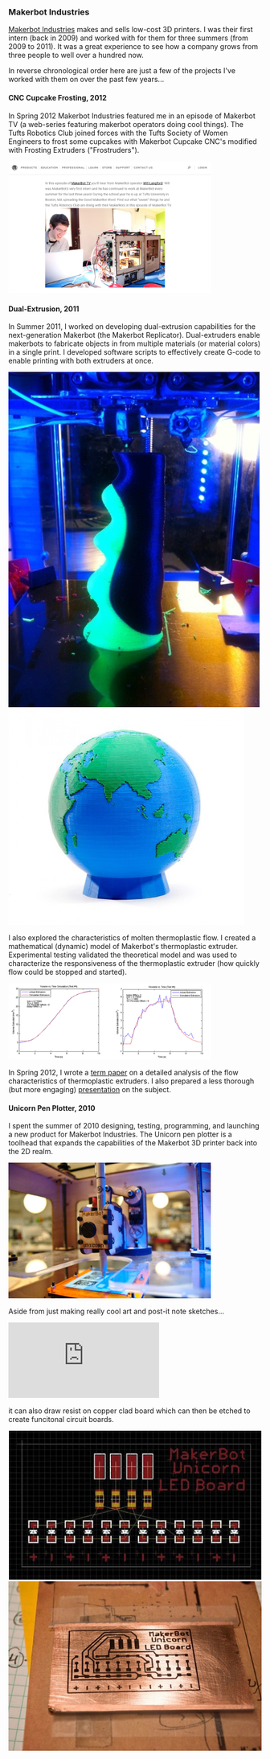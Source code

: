 ### Makerbot Industries

<a href="www.makerbot.com">Makerbot Industries</a> makes and sells low-cost 3D printers. I was their first intern (back in 2009) and worked with for them for three summers (from 2009 to 2011). It was a great experience to see how a company grows from three people to well over a hundred now.

In reverse chronological order here are just a few of the projects I've worked with them on over the past few years...

#### CNC Cupcake Frosting, 2012

In Spring 2012 Makerbot Industries featured me in an episode of Makerbot TV (a web-series featuring makerbot operators doing cool things). The Tufts Robotics Club joined forces with the Tufts Society of Women Engineers to frost some cupcakes with Makerbot Cupcake CNC's modified with Frosting Extruders ("Frostruders").

<div class="image-row">
    <img src="content/makerbot/makerbot_tv.png" style="max-width:80%">
</div>

#### Dual-Extrusion, 2011

In Summer 2011, I worked on developing dual-extrusion capabilities for the next-generation Makerbot (the Makerbot Replicator). Dual-extruders enable makerbots to fabricate objects in from multiple materials (or material colors) in a single print. I developed software scripts to effectively create G-code to enable printing with both extruders at once.

<div class="image-row">
    <img src="content/makerbot/dual_extrusion.jpeg">
    <img src="content/makerbot/globe_small_1.png">
</div>

I also explored the characteristics of molten thermoplastic flow. I created a mathematical (dynamic) model of Makerbot's thermoplastic extruder. Experimental testing validated the theoretical model and was used to characterize the responsiveness of the thermoplastic extruder (how quickly flow could be stopped and started).

<div class="image-row">
    <img src="content/makerbot/combined_vs_time.png" style="max-width:80%">
</div>

In Spring 2012, I wrote a <a href="term_paper_031112.pdf">term paper</a> on a detailed analysis of the flow characteristics of thermoplastic extruders. I also prepared a less thorough (but more engaging) <a target="blank" href="../pres/12_05_fdm.html#/">presentation</a> on the subject.

#### Unicorn Pen Plotter, 2010

I spent the summer of 2010 designing, testing, programming, and launching a new product for Makerbot Industries. The Unicorn pen plotter is a toolhead that expands the capabilities of the Makerbot 3D printer back into the 2D realm.

<div class="image-row">
    <img src="content/makerbot/unicorn_pen_plotter.jpeg" style="max-width:80%">
</div>

Aside from just making really cool art and post-it note sketches...

<div class="image-row">
<iframe src="https://www.youtube.com/embed/F4sRvTfr-ho" frameborder="0" allowfullscreen style="max-width:100%"></iframe>
</div>

<p>it can also draw resist on copper clad board which can then be etched to create funcitonal circuit boards.</p>

<div class="image-row">
    <img src="content/makerbot/unicorn_eagle.png">
    <img src="content/makerbot/makerbot_unicorn_led_board.jpg">
</div>